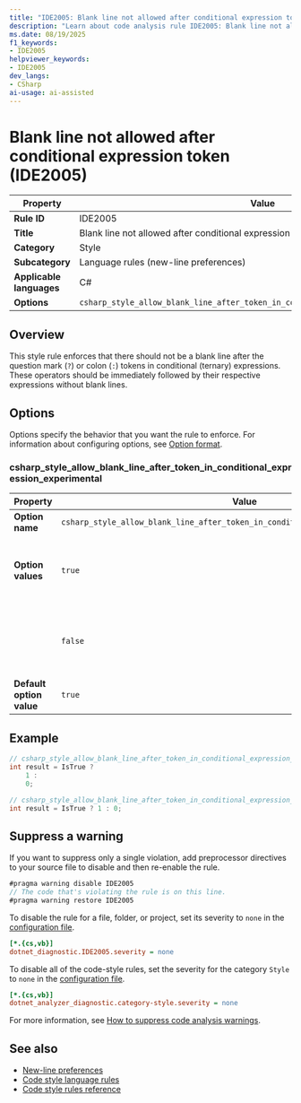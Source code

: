 ```yaml
---
title: "IDE2005: Blank line not allowed after conditional expression token"
description: "Learn about code analysis rule IDE2005: Blank line not allowed after conditional expression token"
ms.date: 08/19/2025
f1_keywords:
- IDE2005
helpviewer_keywords:
- IDE2005
dev_langs:
- CSharp
ai-usage: ai-assisted
---
```

# Blank line not allowed after conditional expression token (IDE2005)

| Property                 | Value                                                     |
|--------------------------|-----------------------------------------------------------|
| **Rule ID**              | IDE2005                                                   |
| **Title**                | Blank line not allowed after conditional expression token |
| **Category**             | Style                                                     |
| **Subcategory**          | Language rules (new-line preferences)                     |
| **Applicable languages** | C#                                                        |
| **Options**              | `csharp_style_allow_blank_line_after_token_in_conditional_expression_experimental` |

## Overview

This style rule enforces that there should not be a blank line after the question mark (`?`) or colon (`:`) tokens in conditional (ternary) expressions. These operators should be immediately followed by their respective expressions without blank lines.

## Options

Options specify the behavior that you want the rule to enforce. For information about configuring options, see [Option format](language-rules.md#option-format).

### csharp_style_allow_blank_line_after_token_in_conditional_expression_experimental

| Property                 | Value                                        | Description |
|--------------------------|----------------------------------------------|-------------|
| **Option name**          | `csharp_style_allow_blank_line_after_token_in_conditional_expression_experimental` | |
| **Option values**        | `true`                                       | Allow a blank line after the token in a conditional expression |
|                          | `false`                                      | Don't allow blank line after the token in a conditional expression |
| **Default option value** | `true`                                       |             |

## Example

```csharp
// csharp_style_allow_blank_line_after_token_in_conditional_expression_experimental = true
int result = IsTrue ?
    1 :
    0;
```

```csharp
// csharp_style_allow_blank_line_after_token_in_conditional_expression_experimental = false
int result = IsTrue ? 1 : 0;
```

## Suppress a warning

If you want to suppress only a single violation, add preprocessor directives to your source file to disable and then re-enable the rule.

```csharp
#pragma warning disable IDE2005
// The code that's violating the rule is on this line.
#pragma warning restore IDE2005
```

To disable the rule for a file, folder, or project, set its severity to `none` in the [configuration file](../configuration-files.md).

```ini
[*.{cs,vb}]
dotnet_diagnostic.IDE2005.severity = none
```

To disable all of the code-style rules, set the severity for the category `Style` to `none` in the [configuration file](../configuration-files.md).

```ini
[*.{cs,vb}]
dotnet_analyzer_diagnostic.category-style.severity = none
```

For more information, see [How to suppress code analysis warnings](../suppress-warnings.md).

## See also

- [New-line preferences](language-rules.md#new-line-preferences)
- [Code style language rules](language-rules.md)
- [Code style rules reference](index.md)
